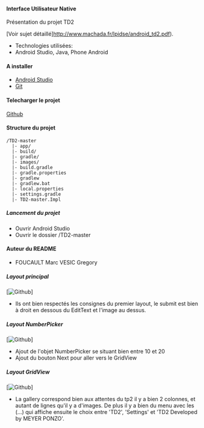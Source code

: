 #### Interface Utilisateur Native
Présentation du projet TD2

[Voir sujet détaillé]http://www.machada.fr/lpidse/android_td2.pdf).

* Technologies utilisées:
* Android Studio, Java, Phone Android

#### A installer
* [Android Studio](https://developer.android.com/studio/index.html#win-bundle)
* [Git](http://git-scm.com/)  

#### Telecharger le projet

[Github](https://github.com/GregoryVesic/InterfaceUtilisateurNative/)

#### Structure du projet
```
/TD2-master
  |- app/
  |- build/
  |- gradle/
  |- images/
  |- build.gradle
  |- gradle.properties
  |- gradlew
  |- gradlew.bat
  |- local.properties
  |- settings.gradle
  |- TD2-master.Impl
```

##### Lancement du projet
* Ouvrir Android Studio
 * Ouvrir le dossier /TD2-master


#### Auteur du README

* FOUCAULT Marc VESIC Gregory


##### Layout principal
[![Github](https://github.com/GregoryVesic/InterfaceUtilisateurNative/tree/master/images-td2/main.png)]

* Ils ont bien respectés les consignes du premier layout, le submit est bien à droit en dessous du EditText et l'image au dessus.

##### Layout NumberPicker
[![Github](https://github.com/GregoryVesic/InterfaceUtilisateurNative/tree/master/images-td2/age.png)]

* Ajout de l'objet NumberPicker se situant bien entre 10 et 20
* Ajout du bouton Next pour aller vers le GridView

##### Layout GridView
[![Github](https://github.com/GregoryVesic/InterfaceUtilisateurNative/tree/master/images-td2/gallery.png)]

* La gallery correspond bien aux attentes du tp2 il  y a bien 2 colonnes, et autant de lignes qu'il y a d'images. De plus il y a bien du menu avec les (...) qui affiche ensuite le choix entre 'TD2', 'Settings' et 'TD2 Developed by MEYER PONZO'.